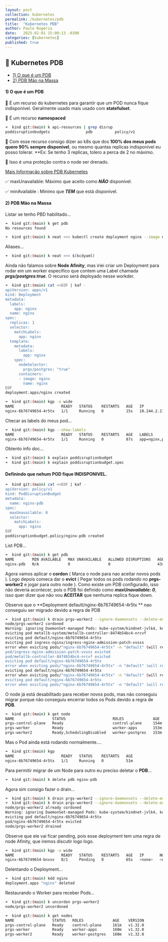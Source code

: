 ```yaml
---
layout: post
collection: kubernetes
permalink: /kubernetes/pdb
title:  "Kubernetes PDB"
author: Paulo Rogério
date:   2025-02-01 15:00:13 -0300
categories: [kubernetes]
published: true
---
```


## 🚀 Kubernetes PDB

- [1) O que é um PDB](#1-o-que-é-um-pdb)
- [2) PDB Mão na Massa](#2-pdb-mão-na-massa)


#### 1) O que é um PDB

🔸 É um recurso do kubernetes para garantir que um POD nunca fique indisponível. Geralmente usado mais usado com **statefulset**.

🔸 É um recurso **namespaced**


```bash
➜  kind git:(main) k api-resources | grep disrup
poddisruptionbudgets                pdb          policy/v1                         true         PodDisruptionBudget
```

🔸 Com esse recurso consigo dizer ao k8s que dos **100% dos meus pods quero 90% sempre disponível**,
ou mesmo quantas replicas indisponível eu posso tolerar. **Ex: Se tenho 3 replicas, tolero a perca de 2 no máximo.

🔸 Isso é uma proteção contra o node ser drenado.

[Mais Informação sobre PDB Kubernetes](https://kubernetes.io/docs/tasks/run-application/configure-pdb/)


✅  maxUnavailable: Máximo que aceito como ***NÃO*** disponível.

✅  minAvailable  : Minimo que ***TEM*** que está disponível.


#### 2) PDB Mão na Massa

Listar se tenho PBD habilitado...

```bash
➜  kind git:(main) k get pdb 
No resources found
```

```bash
➜  kind git:(main) k neat <<< kubectl create deployment nginx --image nginx --dry-run=client -o yaml
```

Aliases...

```bash
➜  kind git:(main) k neat <<< $(kcdyaml)
```

Ainda não falamos sobre **Node Afinity**, mas iriei criar um Deployment para rodar em um worker específico que contem uma Label chamada ***prgs/postgres:true***. O recurso será deployado nesse workder.

```bash
➜  kind git:(main) cat <<EOF | kaf -
apiVersion: apps/v1
kind: Deployment
metadata:
  labels:
    app: nginx
  name: nginx
spec:
  replicas: 1
  selector:
    matchLabels:
      app: nginx
  template:
    metadata:
      labels:
        app: nginx
    spec:
      nodeSelector:
        prgs/postgres: "true"
      containers:
      - image: nginx
        name: nginx
EOF
deployment.apps/nginx created
```

```bash
➜  kind git:(main) kgp -o wide
NAME                     READY   STATUS    RESTARTS   AGE   IP            NODE           NOMINATED NODE   READINESS GATES
nginx-6b76749654-4r5tx   1/1     Running   0          15s   10.244.2.17   prgs-worker2   <none>           <none>
```

Checar as labels do meus pod...

```bash
➜  kind git:(main) kgp --show-labels
NAME                     READY   STATUS    RESTARTS   AGE   LABELS
nginx-6b76749654-4r5tx   1/1     Running   0          87s   app=nginx,pod-template-hash=6b76749654
```

Obtento info doc...

```bash
➜  kind git:(main) k explain poddisruptionbudget
➜  kind git:(main) k explain poddisruptionbudget.spec
```

#### Definindo que nehum POD fique INDISPONIVEL.

```bash
➜  kind git:(main) cat <<EOF | kaf -
apiVersion: policy/v1
kind: PodDisruptionBudget
metadata:
  name: nginx-pdb
spec:
  maxUnavailable: 0
  selector:
    matchLabels:
      app: nginx
EOF
poddisruptionbudget.policy/nginx-pdb created
```

List PDB...

```bash
➜  kind git:(main) k get pdb 
NAME        MIN AVAILABLE   MAX UNAVAILABLE   ALLOWED DISRUPTIONS   AGE
nginx-pdb   N/A             0                 0                     43s
```


Agora vamos aplicar o **cordon** ( Marca o node para nao aceitar novos pods ). Logo depois comeca dar o **evict** ( Pegar todos os pods rodando no **prgs-worker2** e jogar para outro node ). Como existe um PDB configurado, isso não deveria acontecer, pois o PDB foi definido como ***maxUnavailable: 0***, isso quer dizer que não vou **ACEITAR** que nenhuma replica fique down. 

Observe que o **Deployment default/nginx-6b76749654-4r5tx ** nao conseguiu ser migrado devido a regra de PDB

```bash
➜  kind git:(main) k drain prgs-worker2 --ignore-daemonsets --delete-emptydir-data
node/prgs-worker2 cordoned
Warning: ignoring DaemonSet-managed Pods: kube-system/kindnet-jvlk4, kube-system/kube-proxy-dlvxt, metallb-system/metallb-speaker-w8jjf
evicting pod metallb-system/metallb-controller-8474b54bc4-nrcvf
evicting pod default/nginx-6b76749654-4r5tx
evicting pod ingress-nginx/ingress-nginx-admission-patch-vvsss
error when evicting pods/"nginx-6b76749654-4r5tx" -n "default" (will retry after 5s): Cannot evict pod as it would violate the pod's disruption budget.
pod/ingress-nginx-admission-patch-vvsss evicted
pod/metallb-controller-8474b54bc4-nrcvf evicted
evicting pod default/nginx-6b76749654-4r5tx
error when evicting pods/"nginx-6b76749654-4r5tx" -n "default" (will retry after 5s): Cannot evict pod as it would violate the pod's disruption budget.
evicting pod default/nginx-6b76749654-4r5tx
error when evicting pods/"nginx-6b76749654-4r5tx" -n "default" (will retry after 5s): Cannot evict pod as it would violate the pod's disruption budget.
evicting pod default/nginx-6b76749654-4r5tx
error when evicting pods/"nginx-6b76749654-4r5tx" -n "default" (will retry after 5s): Cannot evict pod as it would violate the pod's disruption budget.
```

O node já está desabilitado para receber novos pods, mas não conseguiu migrar porque não conseguiu encerrar todos os Pods devido a regra de **PDB**.

```bash
➜  kind git:(main) k get node
NAME                 STATUS                     ROLES             AGE    VERSION
prgs-control-plane   Ready                      control-plane     154m   v1.32.0
prgs-worker          Ready                      worker-apps       153m   v1.32.0
prgs-worker2         Ready,SchedulingDisabled   worker-postgres   153m   v1.32.0
```

Mas o Pod ainda está rodando normalmente....

```bash
➜  kind git:(main) kgp
NAME                     READY   STATUS    RESTARTS   AGE
nginx-6b76749654-4r5tx   1/1     Running   0          51m
```

Para permitir migrar de um Node para outro eu preciso deletar o **PDB**...

```bash
➜  kind git:(main) k delete pdb nginx-pdb
```

Agora sim consigo fazer o drain...

```bash
➜  kind git:(main) k drain prgs-worker2 --ignore-daemonsets --delete-emptydir-data
➜  kind git:(main) k drain prgs-worker2 --ignore-daemonsets --delete-emptydir-data
node/prgs-worker2 already cordoned
Warning: ignoring DaemonSet-managed Pods: kube-system/kindnet-jvlk4, kube-system/kube-proxy-dlvxt, metallb-system/metallb-speaker-w8jjf
evicting pod default/nginx-6b76749654-4r5tx
pod/nginx-6b76749654-4r5tx evicted
node/prgs-worker2 drained
```

Observe que ele vai ficar pending, pois esse deployment tem uma regra de node Afinity, que iremos discutir logo logo. 

```bash
➜  kind git:(main) kgp -o wide
NAME                     READY   STATUS    RESTARTS   AGE   IP       NODE     NOMINATED NODE   READINESS GATES
nginx-6b76749654-bnxxv   0/1     Pending   0          65s   <none>   <none>   <none>           <none>
```

Delentando o Deployment...

```bash
➜  kind git:(main) kdd nginx
deployment.apps "nginx" deleted
```

Restaurando o Worker para receber Pods...

```bash
➜  kind git:(main) k uncordon prgs-worker2
node/prgs-worker2 uncordoned
```

```bash
➜  kind git:(main) k get nodes
NAME                 STATUS   ROLES             AGE    VERSION
prgs-control-plane   Ready    control-plane     161m   v1.32.0
prgs-worker          Ready    worker-apps       160m   v1.32.0
prgs-worker2         Ready    worker-postgres   160m   v1.32.0
```

